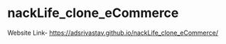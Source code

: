 # nackLife_clone_eCommerce

Website Link-   https://adsrivastav.github.io/nackLife_clone_eCommerce/
